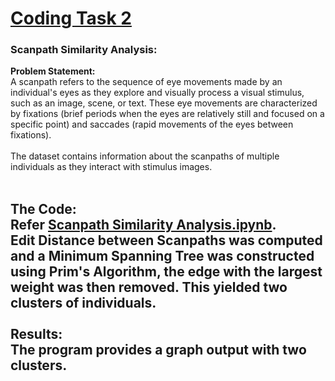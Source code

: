 # [Coding Task 2](/Coding%20Task%202/Coding%20Task%202%20Report.pdf)
### Scanpath Similarity Analysis:
**Problem Statement:**<br>
A scanpath refers to the sequence of eye movements made by an individual's eyes as they explore and visually process a visual stimulus, such as an image, scene, or text. These eye movements are characterized by fixations (brief periods when the eyes are relatively still and focused on a specific point) and saccades (rapid movements of the eyes between fixations).<br><br>
The dataset contains information about the scanpaths of multiple individuals as they interact with stimulus images.<br><br>

**The Code:**<br>
Refer [Scanpath Similarity Analysis.ipynb](/Coding%20Task%202/Scanpath%20Similarity%20Analysis.ipynb).<br>
Edit Distance between Scanpaths was computed and a Minimum Spanning Tree was constructed using Prim's Algorithm, the edge with the largest weight was then removed. This yielded two clusters of individuals.
<br><br>
**Results:**<br>
The program provides a graph output with two clusters.<br>
- 
